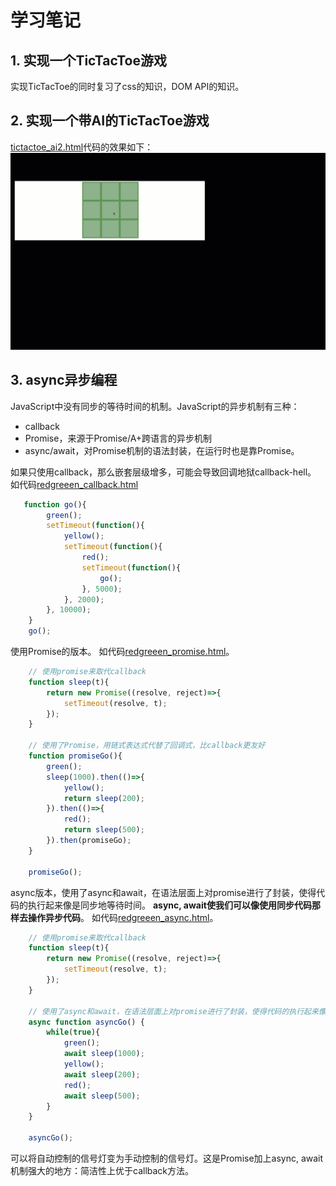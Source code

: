 # 学习笔记
## 1. 实现一个TicTacToe游戏
实现TicTacToe的同时复习了css的知识，DOM API的知识。
## 2. 实现一个带AI的TicTacToe游戏

[tictactoe_ai2.html](https://github.com/waleking/Frontend-03-Template/blob/master/week08/tictactoe_ai2.html)代码的效果如下：
![alt text](https://github.com/waleking/Frontend-03-Template/blob/master/week08/tic_tac_toe_ai.gif?raw=true)

## 3. async异步编程
JavaScript中没有同步的等待时间的机制。JavaScript的异步机制有三种：
- callback
- Promise，来源于Promise/A+跨语言的异步机制
- async/await，对Promise机制的语法封装，在运行时也是靠Promise。

如果只使用callback，那么嵌套层级增多，可能会导致回调地狱callback-hell。
如代码[redgreeen_callback.html](https://github.com/waleking/Frontend-03-Template/blob/master/week08/redgreen_callback.html)
```javascript
   function go(){
        green();
        setTimeout(function(){
            yellow();
            setTimeout(function(){
                red();
                setTimeout(function(){
                    go();
                }, 5000);
            }, 2000);
        }, 10000);
    }
    go();
```

使用Promise的版本。
如代码[redgreeen_promise.html](https://github.com/waleking/Frontend-03-Template/blob/master/week08/redgreen_promise.html)。
```javascript
    // 使用promise来取代callback
    function sleep(t){
        return new Promise((resolve, reject)=>{
            setTimeout(resolve, t);
        });
    }

    // 使用了Promise，用链式表达式代替了回调式，比callback更友好
    function promiseGo(){
        green();
        sleep(1000).then(()=>{
            yellow();  
            return sleep(200);
        }).then(()=>{
            red();
            return sleep(500);
        }).then(promiseGo);
    }

    promiseGo();
```

async版本，使用了async和await，在语法层面上对promise进行了封装，使得代码的执行起来像是同步地等待时间。
**async, await使我们可以像使用同步代码那样去操作异步代码**。
如代码[redgreeen_async.html](https://github.com/waleking/Frontend-03-Template/blob/master/week08/redgreen_async.html)。
```javascript
    // 使用promise来取代callback
    function sleep(t){
        return new Promise((resolve, reject)=>{
            setTimeout(resolve, t);
        });
    }

    // 使用了async和await，在语法层面上对promise进行了封装，使得代码的执行起来像是同步地等待时间
    async function asyncGo() {
        while(true){
            green();
            await sleep(1000);
            yellow();
            await sleep(200);
            red();
            await sleep(500);
        }
    }

    asyncGo();
```

可以将自动控制的信号灯变为手动控制的信号灯。这是Promise加上async, await机制强大的地方：简洁性上优于callback方法。